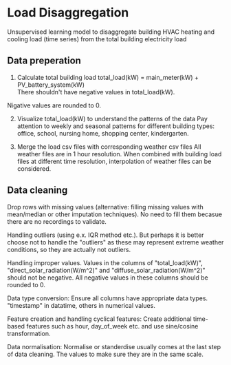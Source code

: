 # Load Disaggregation
Unsupervised learning model to disaggregate building HVAC heating and cooling load (time series) from the total building electricity load 

## Data preperation
1. Calculate total building load
    total_load(kW) = main_meter(kW) + PV_battery_system(kW)  
There shouldn't have negative values in total_load(kW).

Nigative values are rounded to 0.

2. Visualize total_load(kW) to understand the patterns of the data
Pay attention to weekly and seasonal patterns for different building types: office, school, nursing home, shopping center, kindergarten.

3. Merge the load csv files with corresponding weather csv files
All weather files are in 1 hour resolution. When combined with building load files at different time resolution, interpolation of weather files can be considered.

## Data cleaning
Drop rows with missing values (alternative: filling missing values with mean/median or other imputation techniques). No need to fill them becasue there are no recordings to validate.

Handling outliers (using e.x. IQR method etc.). But perhaps it is better choose not to handle the "outliers" as these may represent extreme weather conditions, so they are actually not outliers.

Handling improper values. Values in the columns of "total_load(kW)", "direct_solar_radiation(W/m^2)" and "diffuse_solar_radiation(W/m^2)" should not be negative. All negative values in these columns should be rounded to 0.

Data type conversion: Ensure all columns have appropriate data types. "timestamp" in datatime, others in numerical values.

Feature creation and handling cyclical features: Create additional time-based features such as hour, day_of_week etc. and use sine/cosine transformation.

Data normalisation: Normalise or standerdise usually comes at the last step of data cleaning. The values to make sure they are in the same scale.
